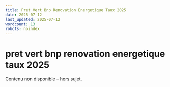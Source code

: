 ```yaml
---
title: Pret Vert Bnp Renovation Energetique Taux 2025
date: 2025-07-12
last_updated: 2025-07-12
wordcount: 13
robots: noindex
---
```


# pret vert bnp renovation energetique taux 2025

Contenu non disponible – hors sujet.